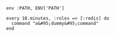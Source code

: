 <!-- layout:code post: 2013-01-20-whenever_target-your-redis-server -->

```

env :PATH, ENV['PATH']

every 10.minutes, :roles => [:redis] do
  command "a&#95;dummy&#95;command"
end

```
